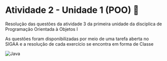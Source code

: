 # Atividade 2 - Unidade 1 (POO) :bookmark_tabs:

Resolução das questões da atividade 3 da primeira unidade da disciplica de Programação Orientada à Objetos I

As questões foram disponibilizadas por meio de uma tarefa aberta no SIGAA e a resolução de cada exercício se
encontra em forma de Classe

![Java](https://img.shields.io/badge/java-%23ED8B00.svg?style=for-the-badge&logo=java&logoColor=white)
